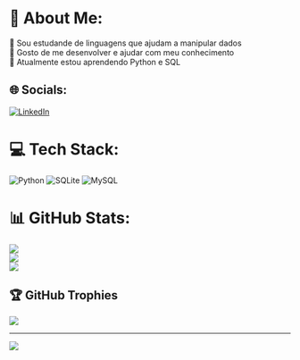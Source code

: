 # 💫 About Me:
🔭 Sou estudande de linguagens que ajudam a manipular dados<br>👯 Gosto de me desenvolver e ajudar com meu conhecimento<br>🌱 Atualmente estou aprendendo Python e SQL


## 🌐 Socials:
[![LinkedIn](https://img.shields.io/badge/LinkedIn-%230077B5.svg?logo=linkedin&logoColor=white)](https://linkedin.com/in/gabriel-silva-490876173) 

# 💻 Tech Stack:
![Python](https://img.shields.io/badge/python-3670A0?style=for-the-badge&logo=python&logoColor=ffdd54) ![SQLite](https://img.shields.io/badge/sqlite-%2307405e.svg?style=for-the-badge&logo=sqlite&logoColor=white) ![MySQL](https://img.shields.io/badge/mysql-%2300f.svg?style=for-the-badge&logo=mysql&logoColor=white) 
# 📊 GitHub Stats:
![](https://github-readme-stats.vercel.app/api?username=GabrielFSiIva&theme=dark&hide_border=false&include_all_commits=false&count_private=false)<br/>
![](https://github-readme-streak-stats.herokuapp.com/?user=GabrielFSiIva&theme=dark&hide_border=false)<br/>
![](https://github-readme-stats.vercel.app/api/top-langs/?username=GabrielFSiIva&theme=dark&hide_border=false&include_all_commits=false&count_private=false&layout=compact)

## 🏆 GitHub Trophies
![](https://github-profile-trophy.vercel.app/?username=GabrielFSiIva&theme=onedark&no-frame=false&no-bg=false&margin-w=4)

---
[![](https://visitcount.itsvg.in/api?id=GabrielFSiIva&icon=0&color=0)](https://visitcount.itsvg.in)

<!-- Proudly created with GPRM ( https://gprm.itsvg.in ) -->
